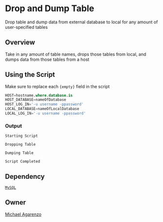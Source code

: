 # Drop and Dump Table

Drop table and dump data from external database to local for any amount of user-specified tables

## Overview

Take in any amount of table names, drops those tables from local, and dumps data from those tables from a host

## Using the Script

Make sure to replace each `{empty}` field in the script

```sql
HOST=hostname.where.database.is
HOST_DATABASE=nameOfDatabase
HOST_LOG_IN='-u username -ppassword'
LOCAL_DATABASE=nameOfLocalDatabase
LOCAL_LOG_IN='-u username -ppassword'
```

### Output

```
Starting Script

Dropping Table

Dumping Table

Script Completed
```

## Dependency

[`MySQL`](https://dev.mysql.com/doc/mysql-getting-started/en/)

## Owner

[Michael Agarenzo](https://linkedin.com/in/magarenzo)
